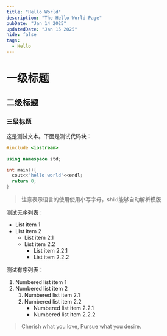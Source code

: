 ```yaml
---
title: "Hello World"
description: "The Hello World Page"
pubDate: "Jan 14 2025"
updatedDate: "Jan 15 2025"
hide: false
tags:
  - Hello
---
```


# 一级标题

## 二级标题

### 三级标题

这是测试文本。下面是测试代码块：

```cpp
#include <iostream>

using namespace std;

int main(){
  cout<<"hello world"<<endl;
  return 0;
}
```

> 注意表示语言的使用使用小写字母，shiki能够自动解析模版

测试无序列表：

- List item 1
- List item 2
  - List item 2.1
  - List item 2.2
    - List item 2.2.1
    - List item 2.2.2



测试有序列表：

1. Numbered list item 1
2. Numbered list item 2
   1. Numbered list item 2.1
   2. Numbered list item 2.2
      - Numbered list item 2.2.1
      - Numbered list item 2.2.2



> Cherish what you love, Pursue what you desire.

